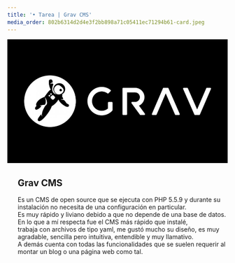 ```yaml
---
title: '• Tarea | Grav CMS'
media_order: 802b6314d2d4e3f2bb898a71c05411ec71294b61-card.jpeg
---
```


![](802b6314d2d4e3f2bb898a71c05411ec71294b61-card.jpeg)
<html>

<head></head>

<body>
    <div>
              <ul>
              <h2 class="mb-3">Grav CMS</h2>
                <p>Es un CMS de open source que se ejecuta con PHP 5.5.9 y durante su instalación no necesita de una configuración en particular.<br> 
                  Es muy rápido y liviano debido a que no depende de una base de datos. En lo que a mí respecta fue el CMS más rápido que instalé,<br> 
                  trabaja con archivos de tipo yaml, me gustó mucho su diseño, es muy agradable, sencilla pero intuitiva, entendible y muy llamativo.<br>
                  A demás cuenta con todas las funcionalidades que se suelen requerir al montar un blog o una página web como tal.</p>
              </ul>
    </div>
</body>
</html>